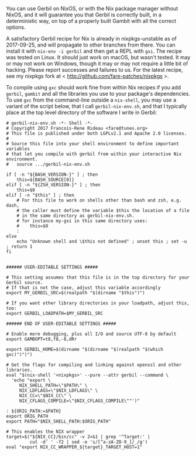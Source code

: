You can use Gerbil on NixOS, or with the Nix package manager without NixOS,
and it will guarantee you that Gerbil is correctly built, in a deterministic way,
on top of a properly built Gambit with all the correct options.

A satisfactory Gerbil recipe for Nix is already in nixpkgs-unstable as of 2017-09-25,
and will propagate to other branches from there.
You can install it with `nix-env -i gerbil` and then get a REPL with `gxi`.
The recipe was tested on Linux. It should just work on macOS, but wasn't tested.
It may or may not work on Windows, though it may or may not require a little bit of hacking.
Please report successes and failures to us.
For the latest recipe, see my nixpkgs fork at < http://github.com/fare-patches/nixpkgs >.

To compile using `gxc` should work fine from within Nix recipes
if you add `gerbil`, `gambit` and all the libraries you use to your package's dependencies.
To use `gxc` from the command-line outside a `nix-shell`, you may use a variant of the script below,
that I call `gerbil-nix-env.sh`, and that I typically place at the top level directory
of the software I write in Gerbil:

```
# gerbil-nix-env.sh -*- Shell -*-
# Copyright 2017 Francois-Rene Rideau <fare@tunes.org>
# This file is published under both LGPLv2.1 and Apache 2.0 licenses.
#
# Source this file into your shell environment to define important variables
# that let you compile with gerbil from within your interactive Nix environment.
#   source .../gerbil-nix-env.sh

if [ -n "${BASH_VERSION-}" ] ; then
    this=${BASH_SOURCE[0]}
elif [ -n "${ZSH_VERSION-}" ] ; then
    this=$0
elif [ -n "$this" ] ; then
    # For this file to work on shells other than bash and zsh, e.g. dash,
    # the caller must define the variable $this the location of a file
    # in the same directory as gerbil-nix-env.sh.
    # for instance my-gxi in this same directory uses:
    #    this=$0
    :
else
    echo "Unknown shell and \$this not defined" ; unset this ; set -u ; return 1
fi


###### USER-EDITABLE SETTINGS #####

# This setting assumes that this file is in the top directory for your Gerbil source.
# If that is not the case, adjust this variable accordingly
export MY_GERBIL_SRC=$(realpath "$(dirname "$this")")

# If you want other library directories in your loadpath, adjust this, too:
export GERBIL_LOADPATH=$MY_GERBIL_SRC

###### END OF USER-EDITABLE SETTINGS #####

# Enable more debugging, plus all I/O and source UTF-8 by default
export GAMBOPT=t8,f8,-8,dRr

export GERBIL_HOME=$(dirname "$(dirname "$(realpath "$(which gxc)")")")

# Get the flags for compiling and linking against openssl and other libraries.
eval "$(nix-shell '<nixpkgs>' --pure --attr gerbil --command \
  'echo "export \
     NIX_SHELL_PATH=\"$PATH\" \
     NIX_LDFLAGS=\"$NIX_LDFLAGS\" \
     NIX_CC=\"$NIX_CC\" \
     NIX_CFLAGS_COMPILE=\"$NIX_CFLAGS_COMPILE\""')"

: ${ORIG_PATH:=$PATH}
export ORIG_PATH
export PATH="$NIX_SHELL_PATH:$ORIG_PATH"

# This enables the NIX wrapper
target=$("${NIX_CC}/bin/cc" -v 2>&1 | grep '^Target:' |
         cut -d' ' -f2 | sed -e 's/[^a-zA-Z0-9_]/_/g')
eval "export NIX_CC_WRAPPER_${target}_TARGET_HOST=1"
```
